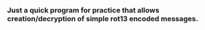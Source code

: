 ### Just a quick program for practice that allows creation/decryption of simple rot13 encoded messages. 